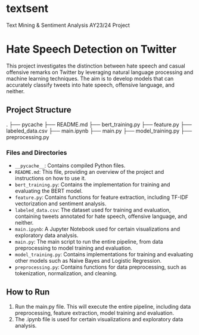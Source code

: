 # textsent
Text Mining &amp; Sentiment Analysis AY23/24 Project

# Hate Speech Detection on Twitter

This project investigates the distinction between hate speech and casual offensive remarks on Twitter by leveraging natural language processing and machine learning techniques. The aim is to develop models that can accurately classify tweets into hate speech, offensive language, and neither.

## Project Structure

.
├── pycache
├── README.md
├── bert_training.py
├── feature.py
├── labeled_data.csv
├── main.ipynb
├── main.py
├── model_training.py
├── preprocessing.py


### Files and Directories

- `__pycache__`: Contains compiled Python files.
- `README.md`: This file, providing an overview of the project and instructions on how to use it.
- `bert_training.py`: Contains the implementation for training and evaluating the BERT model.
- `feature.py`: Contains functions for feature extraction, including TF-IDF vectorization and sentiment analysis.
- `labeled_data.csv`: The dataset used for training and evaluation, containing tweets annotated for hate speech, offensive language, and neither.
- `main.ipynb`: A Jupyter Notebook used for certain visualizations and exploratory data analysis.
- `main.py`: The main script to run the entire pipeline, from data preprocessing to model training and evaluation.
- `model_training.py`: Contains implementations for training and evaluating other models such as Naive Bayes and Logistic Regression.
- `preprocessing.py`: Contains functions for data preprocessing, such as tokenization, normalization, and cleaning.

## How to Run

1. Run the main.py file. This will execute the entire pipeline, including data preprocessing, feature extraction, model training and evaluation.
2. The .ipynb file is used for certain visualizations and exploratory data analysis.
